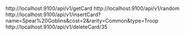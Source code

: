 http://localhost:9100/api/v1/getCard
http://localhost:9100/api/v1/random
http://localhost:9100/api/v1/insertCard?name=Spear%20Goblins&cost=2&rarity=Common&type=Troop
http://localhost:9100/api/v1/deleteCard/35

